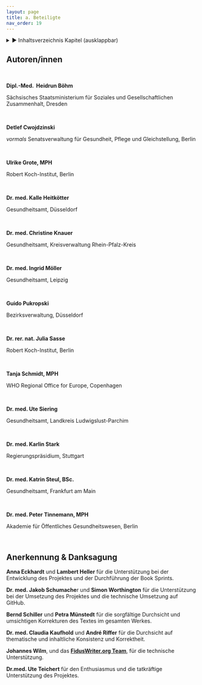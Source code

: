 ```yaml
---
layout: page
title: a. Beteiligte
nav_order: 19
---
```


<details markdown="block">
  <summary>
      &#9658; Inhaltsverzeichnis Kapitel (ausklappbar)
  </summary>

1. TOC
{:toc}
 </details>

   <p></p>


## Autoren/innen

 

**Dipl.-Med.  Heidrun Böhm**

Sächsisches Staatsministerium für Soziales und Gesellschaftlichen
Zusammenhalt, Dresden 

 

**Detlef Cwojdzinski**

*vormals* Senatsverwaltung für Gesundheit, Pflege und Gleichstellung,
Berlin

 

**Ulrike Grote, MPH**

Robert Koch-Institut, Berlin 

 

**Dr. med. Kalle Heitkötter**

Gesundheitsamt, Düsseldorf

 

**Dr. med. Christine Knauer**

Gesundheitsamt, Kreisverwaltung Rhein-Pfalz-Kreis 

 

**Dr. med. Ingrid Möller**

Gesundheitsamt, Leipzig 

 

**Guido Pukropski**

Bezirksverwaltung, Düsseldorf

 

**Dr. rer. nat. Julia Sasse**

Robert Koch-Institut, Berlin

 

**Tanja Schmidt, MPH**

WHO Regional Office for Europe, Copenhagen 

 

**Dr. med. Ute Siering**

Gesundheitsamt, Landkreis Ludwigslust-Parchim

 

**Dr. med. Karlin Stark**

Regierungspräsidium, Stuttgart

 

**Dr. med. Katrin Steul, BSc.**

Gesundheitsamt, Frankfurt am Main

 

**Dr. med. Peter Tinnemann, MPH**

Akademie für Öffentliches Gesundheitswesen, Berlin

 

## Anerkennung & Danksagung

**Anna Eckhardt** und **Lambert Heller** für die Unterstützung bei der
Entwicklung des Projektes und der Durchführung der Book Sprints.

**Dr. med. Jakob Schumache**r und **Simon Worthington** für die
Unterstützung bei der Umsetzung des Projektes und die technische
Umsetzung auf GitHub.

**Bernd Schiller** und **Petra Münstedt** für die sorgfältige Durchsicht und umsichtigen
Korrekturen des Textes im gesamten Werkes.

**Dr. med. Claudia Kaufhold** und **André Riffer** für die Durchsicht auf thematische und inhaltliche Konsistenz und Korrektheit. 

**Johannes Wilm**, und das **[FidusWriter.org
Team](https://www.fiduswriter.org/who-we-are/ "https://www.fiduswriter.org/who-we-are/")**,
für die technische Unterstützung.

**Dr.med. Ute Teichert** für den Enthusiasmus und die tatkräftige Unterstützung des Projektes.
